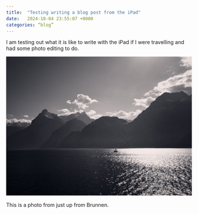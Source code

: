 ```yaml
---
title:  "Testing writing a blog post from the iPad"
date:   2024-10-04 23:55:07 +0000
categories: “blog”
---
```


I am testing out what it is like to write with the iPad if I were travelling and had some photo editing to do.

![photo](/assets/images/IMG_8216.jpg)

This is a photo from just up from Brunnen.